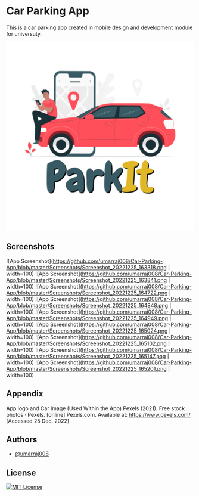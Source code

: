 
# Car Parking App

This is a car parking app created in mobile design and development module for universuty.

![Logo](https://github.com/umarraj008/Car-Parking-App/blob/master/app/src/main/app_logo_icon-playstore.png)


## Screenshots

![App Screenshot](https://github.com/umarraj008/Car-Parking-App/blob/master/Screenshots/Screenshot_20221225_163318.png | width=100)
![App Screenshot](https://github.com/umarraj008/Car-Parking-App/blob/master/Screenshots/Screenshot_20221225_163841.png | width=100)
![App Screenshot](https://github.com/umarraj008/Car-Parking-App/blob/master/Screenshots/Screenshot_20221225_164722.png | width=100)
![App Screenshot](https://github.com/umarraj008/Car-Parking-App/blob/master/Screenshots/Screenshot_20221225_164848.png | width=100)
![App Screenshot](https://github.com/umarraj008/Car-Parking-App/blob/master/Screenshots/Screenshot_20221225_164949.png | width=100)
![App Screenshot](https://github.com/umarraj008/Car-Parking-App/blob/master/Screenshots/Screenshot_20221225_165024.png | width=100)
![App Screenshot](https://github.com/umarraj008/Car-Parking-App/blob/master/Screenshots/Screenshot_20221225_165102.png | width=100)
![App Screenshot](https://github.com/umarraj008/Car-Parking-App/blob/master/Screenshots/Screenshot_20221225_165147.png | width=100)
![App Screenshot](https://github.com/umarraj008/Car-Parking-App/blob/master/Screenshots/Screenshot_20221225_165201.png | width=100)


## Appendix

App logo and Car image (Used Within the App)
Pexels (2021). Free stock photos · Pexels. [online] Pexels.com. Available at:
https://www.pexels.com/ [Accessed 25 Dec. 2022]


## Authors

- [@umarraj008](https://github.com/umarraj008)


## License

[![MIT License](https://img.shields.io/badge/License-MIT-green.svg)](https://choosealicense.com/licenses/mit/)
